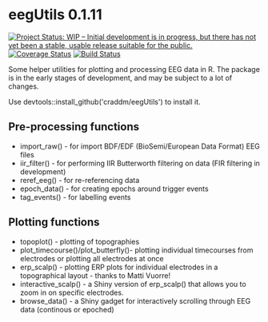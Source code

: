# eegUtils 0.1.11

<a href="http://www.repostatus.org/#wip"><img src="http://www.repostatus.org/badges/latest/wip.svg" alt="Project Status: WIP – Initial development is in progress, but there has not yet been a stable, usable release suitable for the public." /></a> [![Coverage Status](https://img.shields.io/codecov/c/github/craddm/eegUtils/master.svg)](https://codecov.io/github/craddm/eegUtils?branch=master) [![Build Status](https://travis-ci.org/craddm/eegUtils.svg?branch=master)](https://travis-ci.org/craddm/eegUtils)

Some helper utilities for plotting and processing EEG data in R. The package is in the early stages of development, and may be subject to a lot of changes.

Use devtools::install_github('craddm/eegUtils') to install it.

## Pre-processing functions
* import_raw() - for import BDF/EDF (BioSemi/European Data Format) EEG files 
* iir_filter() - for performing IIR Butterworth filtering on data  (FIR filtering in development)
* reref_eeg() - for re-referencing data
* epoch_data() - for creating epochs around trigger events
* tag_events() - for labelling events 

## Plotting functions 
* topoplot() - plotting of topographies 
* plot_timecourse()/plot_butterfly()- plotting individual timecourses from electrodes or plotting all electrodes at once
* erp_scalp() - plotting ERP plots for individual electrodes in a topographical layout - thanks to Matti Vuorre!
* interactive_scalp() - a Shiny version of erp_scalp() that allows you to zoom in on specific electrodes.
* browse_data() - a Shiny gadget for interactively scrolling through EEG data (continous or epoched)
